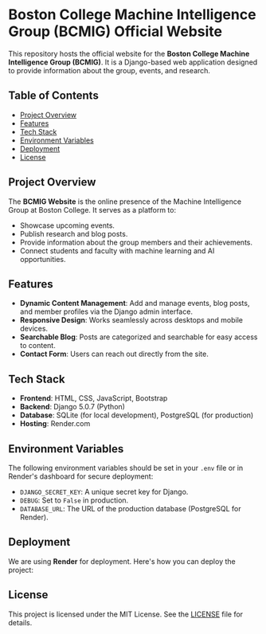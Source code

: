 # Boston College Machine Intelligence Group (BCMIG) Official Website

This repository hosts the official website for the **Boston College Machine Intelligence Group (BCMIG)**. It is a Django-based web application designed to provide information about the group, events, and research.

## Table of Contents
- [Project Overview](#project-overview)
- [Features](#features)
- [Tech Stack](#tech-stack)
- [Environment Variables](#environment-variables)
- [Deployment](#deployment)
- [License](#license)

## Project Overview
The **BCMIG Website** is the online presence of the Machine Intelligence Group at Boston College. It serves as a platform to:
- Showcase upcoming events.
- Publish research and blog posts.
- Provide information about the group members and their achievements.
- Connect students and faculty with machine learning and AI opportunities.

## Features
- **Dynamic Content Management**: Add and manage events, blog posts, and member profiles via the Django admin interface.
- **Responsive Design**: Works seamlessly across desktops and mobile devices.
- **Searchable Blog**: Posts are categorized and searchable for easy access to content.
- **Contact Form**: Users can reach out directly from the site.

## Tech Stack
- **Frontend**: HTML, CSS, JavaScript, Bootstrap
- **Backend**: Django 5.0.7 (Python)
- **Database**: SQLite (for local development), PostgreSQL (for production)
- **Hosting**: Render.com


## Environment Variables

The following environment variables should be set in your `.env` file or in Render's dashboard for secure deployment:

- `DJANGO_SECRET_KEY`: A unique secret key for Django.
- `DEBUG`: Set to `False` in production.
- `DATABASE_URL`: The URL of the production database (PostgreSQL for Render).

## Deployment

We are using **Render** for deployment. Here's how you can deploy the project:

## License

This project is licensed under the MIT License. See the [LICENSE](LICENSE) file for details.
